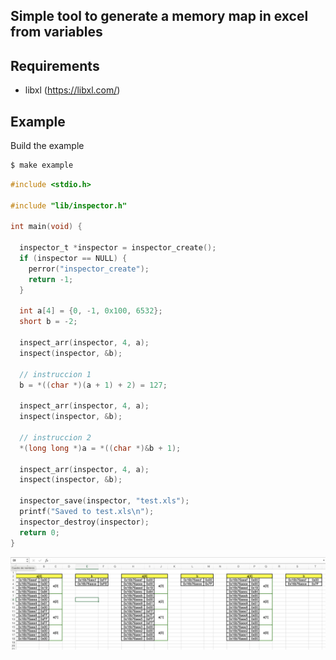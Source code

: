 ## Simple tool to generate a memory map in excel from variables

## Requirements
- libxl (https://libxl.com/)

## Example

Build the example
```bash
$ make example
```

```c
#include <stdio.h>

#include "lib/inspector.h"

int main(void) {

  inspector_t *inspector = inspector_create();
  if (inspector == NULL) {
    perror("inspector_create");
    return -1;
  }

  int a[4] = {0, -1, 0x100, 6532};
  short b = -2;

  inspect_arr(inspector, 4, a);
  inspect(inspector, &b);

  // instruccion 1
  b = *((char *)(a + 1) + 2) = 127;

  inspect_arr(inspector, 4, a);
  inspect(inspector, &b);

  // instruccion 2
  *(long long *)a = *((char *)&b + 1);

  inspect_arr(inspector, 4, a);
  inspect(inspector, &b);

  inspector_save(inspector, "test.xls");
  printf("Saved to test.xls\n");
  inspector_destroy(inspector);
  return 0;
}

```

![Example](test.xls.demo.png)
